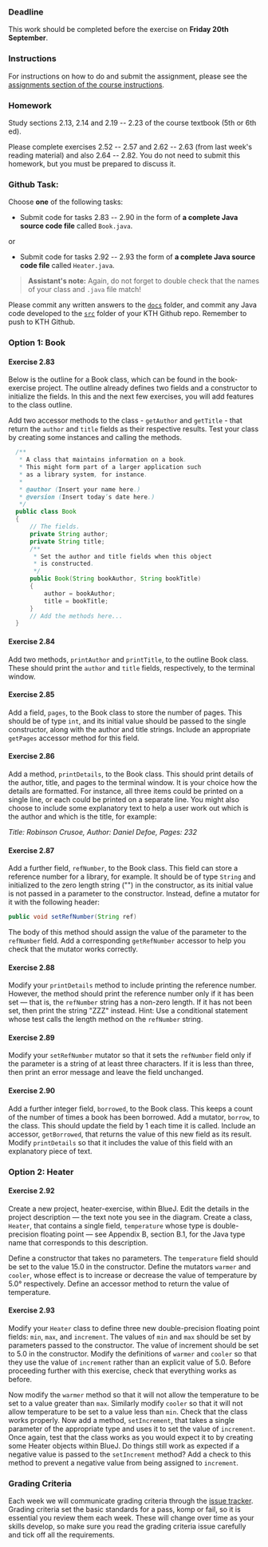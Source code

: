 ### Deadline
This work should be completed before the exercise on **Friday 20th September**.

### Instructions
For instructions on how to do and submit the assignment, please see the
[assignments section of the course instructions](https://gits-15.sys.kth.se/inda-19/course-instructions#assignments).

### Homework
Study sections 2.13, 2.14 and 2.19 -- 2.23 of the course textbook (5th or 6th
ed).

Please complete exercises 2.52 -- 2.57 and 2.62 -- 2.63 (from last week's
reading material) and also 2.64 -- 2.82. You do not need to submit this
homework, but you must be prepared to discuss it.

### Github Task:
Choose **one** of the following tasks:

- Submit code for tasks 2.83 -- 2.90 in the form of **a complete Java source
  code file** called `Book.java`.

or

- Submit code for tasks 2.92 -- 2.93 the form of **a complete Java source code
  file** called `Heater.java`.

> **Assistant's note:** Again, do not forget to double check that the names
> of your class and `.java` file match!

Please commit any written answers to the [`docs`](docs) folder, and commit any Java code
developed to the [`src`](src) folder of your KTH Github repo. Remember to push to KTH
Github.

### Option 1: Book

#### Exercise 2.83
Below is the outline for a Book class, which can be found in the book-exercise
project. The outline already defines two fields and a constructor to initialize
the fields. In this and the next few exercises, you will add features to the
class outline.

Add two accessor methods to the class - `getAuthor` and `getTitle` - that return
the `author` and `title` fields as their respective results. Test your class by
creating some instances and calling the methods.

```java
  /**
   * A class that maintains information on a book.
   * This might form part of a larger application such
   * as a library system, for instance.
   *
   * @author (Insert your name here.)
   * @version (Insert today’s date here.)
   */
  public class Book
  {
      // The fields.
      private String author;
      private String title;
      /**
       * Set the author and title fields when this object
       * is constructed.
       */
      public Book(String bookAuthor, String bookTitle)
      {
          author = bookAuthor;
          title = bookTitle;
      }
      // Add the methods here...
  }
```

#### Exercise 2.84
Add two methods, `printAuthor` and `printTitle`, to the outline Book class.
These should print the `author` and `title` fields, respectively, to the
terminal window.

#### Exercise 2.85
Add a field, `pages`, to the Book class to store the number of pages. This
should be of type `int`, and its initial value should be passed to the single
constructor, along with the author and title strings. Include an appropriate
`getPages` accessor method for this field.

#### Exercise 2.86
Add a method, `printDetails`, to the Book class. This should print details of
the author, title, and pages to the terminal window. It is your choice how the
details are formatted. For instance, all three items could be printed on a
single line, or each could be printed on a separate line.  You might also choose
to include some explanatory text to help a user work out which is the author and
which is the title, for example:

_Title: Robinson Crusoe, Author: Daniel Defoe, Pages: 232_

#### Exercise 2.87
Add a further field, `refNumber`, to the Book class. This field can store a
reference number for a library, for example. It should be of type `String` and
initialized to the zero length string ("") in the constructor, as its initial
value is not passed in a parameter to the constructor. Instead, define a mutator
for it with the following header:

```java
public void setRefNumber(String ref)
```

The body of this method should assign the value of the parameter to the
`refNumber` field. Add a corresponding `getRefNumber` accessor to help you check
that the mutator works correctly.

#### Exercise 2.88
Modify your `printDetails` method to include printing the reference number.
However, the method should print the reference number only if it has been set —
that is, the `refNumber` string has a non-zero length. If it has not been set,
then print the string "ZZZ" instead. Hint: Use a conditional statement whose
test calls the length method on the `refNumber` string.

#### Exercise 2.89
Modify your `setRefNumber` mutator so that it sets the `refNumber` field only if
the parameter is a string of at least three characters. If it is less than
three, then print an error message and leave the field unchanged.

#### Exercise 2.90
Add a further integer field, `borrowed`, to the Book class. This keeps a count
of the number of times a book has been borrowed. Add a mutator, `borrow`, to the
class. This should update the field by 1 each time it is called. Include an
accessor, `getBorrowed`, that returns the value of this new field as its result.
Modify `printDetails` so that it includes the value of this field with an
explanatory piece of text.

### Option 2: Heater

#### Exercise 2.92
Create a new project, heater-exercise, within BlueJ. Edit the details in the
project description — the text note you see in the diagram. Create a class,
`Heater`, that contains a single field, `temperature` whose type is
double-precision floating point — see Appendix B, section B.1, for the Java type
name that corresponds to this description.

Define a constructor that takes no parameters. The `temperature` field should be
set to the value 15.0 in the constructor. Define the mutators `warmer` and
`cooler`, whose effect is to increase or decrease the value of temperature by
5.0° respectively. Define an accessor method to return the value of temperature.

#### Exercise 2.93
Modify your `Heater` class to define three new double-precision floating point
fields: `min`, `max`, and `increment`. The values of `min` and `max` should be
set by parameters passed to the constructor. The value of increment should be
set to 5.0 in the constructor. Modify the definitions of `warmer` and `cooler`
so that they use the value of `increment` rather than an explicit value of 5.0.
Before proceeding further with this exercise, check that everything works as
before.

Now modify the `warmer` method so that it will not allow the temperature to be
set to a value greater than `max`. Similarly modify `cooler` so that it will not
allow temperature to be set to a value less than `min`. Check that the class
works properly. Now add a method, `setIncrement`, that takes a single parameter
of the appropriate type and uses it to set the value of `increment`. Once again,
test that the class works as you would expect it to by creating some Heater
objects within BlueJ. Do things still work as expected if a negative value is
passed to the `setIncrement` method?  Add a check to this method to prevent a
negative value from being assigned to `increment`.

### Grading Criteria
Each week we will communicate grading criteria through the [issue tracker](../../issues/). Grading criteria set the basic standards for a pass, komp or fail, so it is essential you review them each week. These will change over time as your skills develop, so make sure you read the grading criteria issue carefully and tick off all the requirements.
